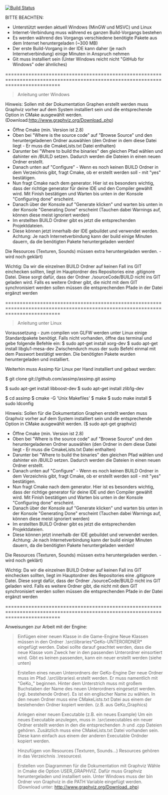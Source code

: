 [![Build Status](https://travis-ci.org/GameEngineKoblenz/GeKo.svg)](https://travis-ci.org/GameEngineKoblenz/GeKo)

BITTE BEACHTEN:
- Unterstützt werden aktuell Windows (MinGW und MSVC) und Linux
- Internet-Verbindung muss während es ganzen Build-Vorgangs bestehen
- Es werden während des Vorgangs verschiedene benötigte Pakete aus dem Internet heruntergeladen (~300 MB)
- Der erste Build-Vorgang in der IDE kann daher (je nach Internetverbindung) einige Minuten in Anspruch nehmen
- Git muss installiert sein (Unter Windows reicht nicht "GitHub for Windows" oder ähnliches)

===============================================================================================================================	
> Anleitung unter Windows

Hinweis: Sollen mit der Dokumentation Graphen erstellt werden muss Graphviz vorher auf dem System installiert sein und die entsprechende Option in CMake ausgewählt werden. (Download:http://www.graphviz.org/Download..php)

- Öffne Cmake (min. Version ist 2.8)
- Oben bei "Where is the source code" auf "Browse Source" und den heruntergeladenen Ordner auswählen  (den Ordner in dem diese Datei liegt - Er muss die CmakeLists.txt Datei enthalten)
- Darunter bei "Where to build the binaries" den gleichen Pfad wählen und dahinter ein /BUILD setzen. Dadurch werden die Dateien in einen neuen Ordner erstellt.
- Danach unten auf "Configure" - Wenn es noch keinen BUILD Ordner in dem Verzeichnis gibt, fragt Cmake, ob er erstellt werden soll - mit "yes" bestätigen.
- Nun fragt Cmake nach dem generator. Hier ist es besonders wichtig, dass der richtige generator für deine IDE und den Compiler gewählt wird. Mit Finish bestätigen und Warten bis unten in der Konsole "Configuring done" erscheint.
- Danach über der Konsole auf "Generate klicken" und warten bis unten in der Konsole "Generating Done" erscheint (Tauchen dabei Warnings auf, können diese meist ignoriert werden)
- Im erstellten BUILD Ordner gibt es jetzt die entsprechenden Projektdateien.
- Diese können jetzt innerhalb der IDE gebuildet und verwendet werden. 
Achtung: Je nach Internetverbindung kann der build einige Minuten dauern, da die benötigten Pakete heruntergeladen werden!
	
	
Die Resources (Texturen, Sounds) müssen extra heruntergeladen werden. - wird noch geklärt)

Wichtig: Da wir die einzelnen BUILD Ordner auf keinen Fall ins GIT einchecken sollten, liegt im Hauptordner des Repositories
eine .gitignore Datei. Diese sorgt dafür, dass der Ordner ./sourceCode/BUILD nicht ins GIT geladen wird. Falls es weitere
Ordner gibt, die nicht mit dem GIT synchronisiert werden sollen müssen die entsprechenden Pfade in der Datei ergänzt werden

===============================================================================================================================	
> Anleitung unter Linux

Voraussetzung - zum compilen von GLFW werden unter Linux einige Standardpakete benötigt.
Falls nicht vorhanden, öffne das terminal und gebe folgende Befehle ein:
$ sudo apt-get install xorg-dev
$ sudo apt-get install libglu1-mesa-dev
Zwischendurch muss der sudo Befehl einmal mit dem Passwort bestätigt werden.
Die benötigten Pakete wurden heruntergeladen und installiert.

Weiterhin muss Assimp für Linux per Hand installiert und gebaut werden:

$ git clone git://github.com/assimp/assimp.git assimp 

$ sudo apt-get install libboost-dev 
$ sudo apt-get install zlib1g-dev 

$ cd assimp 
$ cmake -G 'Unix Makefiles' 
$ make 
$ sudo make install 
$ sudo ldconfig


Hinweis: Sollen für die Dokumentation Graphen erstellt werden muss Graphviz vorher auf dem System installiert sein und die entsprechende Option in CMake ausgewählt werden.
($ sudo apt-get graphviz)

- Öffne Cmake (min. Version ist 2.8)
- Oben bei "Where is the source code" auf "Browse Source" und den heruntergeladenen Ordner auswählen  (den Ordner in dem diese Datei liegt - Er muss die CmakeLists.txt Datei enthalten)
- Darunter bei "Where to build the binaries" den gleichen Pfad wählen und dahinter ein /BUILD setzen. Dadurch werden die Dateien in einen neuen Ordner erstellt.
- Danach unten auf "Configure" - Wenn es noch keinen BUILD Ordner in dem Verzeichnis gibt, fragt Cmake, ob er erstellt werden soll - mit "yes" bestätigen.
- Nun fragt Cmake nach dem generator. Hier ist es besonders wichtig, dass der richtige generator für deine IDE und den Compiler gewählt wird. Mit Finish bestätigen und Warten bis unten in der Konsole "Configuring done" erscheint.
- Danach über der Konsole auf "Generate klicken" und warten bis unten in der Konsole "Generating Done" erscheint (Tauchen dabei Warnings auf, können diese meist ignoriert werden)
- Im erstellten BUILD Ordner gibt es jetzt die entsprechenden Projektdateien.
- Diese können jetzt innerhalb der IDE gebuildet und verwendet werden. 
Achtung: Je nach Internetverbindung kann der build einige Minuten dauern, da die benötigten Pakete heruntergeladen werden!
	
Die Resources (Texturen, Sounds) müssen extra heruntergeladen werden. - wird noch geklärt)

Wichtig: Da wir die einzelnen BUILD Ordner auf keinen Fall ins GIT einchecken sollten, liegt im Hauptordner des Repositories
eine .gitignore Datei. Diese sorgt dafür, dass der Ordner ./sourceCode/BUILD nicht ins GIT geladen wird. Falls es weitere
Ordner gibt, die nicht mit dem GIT synchronisiert werden sollen müssen die entsprechenden Pfade in der Datei ergänzt werden

===============================================================================================================================	

Anweisungen zur Arbeit mit der Engine:

> Einfügen einer neuen Klasse in die Game-Engine
Neue Klassen müssen in den Ordner .\src\libraries\*GeKo-UNTERORDNER* eingefügt werden. Dabei sollte darauf geachtet werden,
dass die neue Klasse vom Zweck her in den passenden Unterordner einsortiert wird. Gibt es keinen passenden, kann ein neuer erstellt werden (siehe unten)

> Erstellen eines neuen Unterordners der GeKo-Engine
Der neue Ordner muss im Pfad .\src\libraries\ erstellt werden. Er muss namentlich mit "GeKo_" beginnen. Hinter dem Unterstrich muss mit großem Buchstaben
der Name des neuen Unterordners eingesetzt werden. (vgl. bestehende Ordner). Es ist ein englischer Name zu wählen. In den neuen Ordner muss eine CMakeLists.txt Datei aus
einem der bestehenden Ordner kopiert werden. (z.B. aus GeKo_Graphics)

> Anlegen einer neuen Executable (z.B. ein neues Example)
Um ein neues Executable anzulegen, muss in  .\src\executables ein neuer Ordner erstellt werden in den die entsprechenden .h und .cpp Dateien gehören. Zusätzlich muss eine CMakeLists.txt Datei vorhanden sein. Diese kann einfach aus einem der anderen Executable Ordnder kopiert werden.

> Hinzufügen von Resources (Texturen, Sounds...)
Resources gehören in das Verzeichnis .\resources\

> Erstellen von Diagrammen für die Dokumentation mit Graphviz
Wähle in Cmake die Option USER_GRAPHVIZ. Dafür muss Graphviz heruntergeladen und installiert sein.
Unter Windows muss der bin Ordner von Graphviz in die PATH Variable eingefügt werden.
(Download unter: http://www.graphviz.org/Download..php)
	
